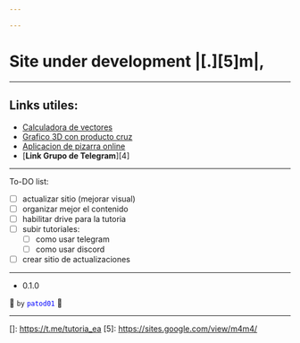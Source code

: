 ```yaml
---

---
```


# Site under development |[.][5]m|,

---

## Links utiles:

- [Calculadora de vectores][1]
- [Grafico 3D con producto cruz][2]
- [Aplicacion de pizarra online][3]
- [**Link Grupo de Telegram**][4]

---

To-DO list:

- [ ] actualizar sitio (mejorar visual)
- [ ] organizar mejor el contenido
- [ ] habilitar drive para la tutoria
- [ ] subir tutoriales:
    - [ ] como usar telegram
    - [ ] como usar discord
- [ ] crear sitio de actualizaciones

---

 - 0.1.0

:ghost: `by` <span style="color: blue;">`patod01`</span> :ghost:

---

[1]: http://es.onlinemschool.com/math/assistance/vector/multiply1/
[2]: https://www.geogebra.org/m/B6Uz5yWf
[3]: https://awwapp.com/
[]: https://t.me/tutoria_ea
[5]: https://sites.google.com/view/m4m4/
